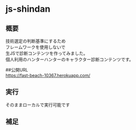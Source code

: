 # js-shindan

## 概要
技術選定の判断基準にするため  
フレームワークを使用しないで  
生JSで診断コンテンツを作ってみました。  
個人利用のハンターハンターのキャラクター診断コンテンツです。  

##公開URL  
https://fast-beach-10367.herokuapp.com/  


## 実行
そのままローカルで実行可能です


## 補足

